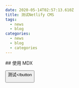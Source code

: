 ```yaml
---
date: 2020-05-14T02:57:13.610Z
title: 测试Netlify CMS
tags:
  - news
  - blog
categories:
  - news
  - blog
  - categories
---
```

\## 使用 MDX



<button className="w-200 h-200 bg-blue-200">测试</button